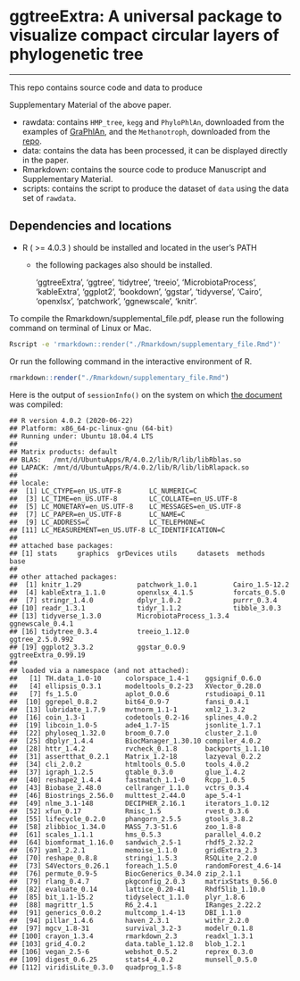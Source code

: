 <!-- README.md is generated from README.Rmd. Please edit that file -->

# ggtreeExtra: A universal package to visualize compact circular layers of phylogenetic tree

<!--If you use this work in published research, please cite:
    Shuangbin Xu, Zehan Dai, Pingfan Guo, Xiaocong Fu, Shanshan Liu, Lang Zhou, Wenli Tang, Tingze Feng, Meijun Chen, Li Zhan and GuangChuang Yu*. ggtreeExtra: An R package to visualize compact circular layers of phylogenetic tree, XXX, XXX, XXX -->

-----

This repo contains source code and data to produce
<!--Manuscript and-->Supplementary Material of the above paper.

  - rawdata: contains `HMP_tree`, `kegg` and `PhyloPhlAn`, downloaded
    from the examples of
    [GraPhlAn](https://github.com/biobakery/graphlan/tree/master/examples),
    and the `Methanotroph`, downloaded from the
    [repo](https://github.com/TheWrightonLab/Methanotroph_rpS3Analyses_SmithWrighton2018).
  - data: contains the data has been processed, it can be displayed
    directly in the paper.
  - Rmarkdown: contains the source code to produce Manuscript and
    Supplementary Material.
  - scripts: contains the script to produce the dataset of `data` using
    the data set of `rawdata`.

## Dependencies and locations

<!-- - GNU Make should be located in the user’s PATH -->
<!-- - Python (2 or 3) should be installed and located in the user’s PATH -->
<!--and `Biopython` also should be installed. -->

  - R ( \>= 4.0.3 ) should be installed and located in the user’s PATH
      - the following packages also should be installed.
        
        ‘ggtreeExtra’, ‘ggtree’, ‘tidytree’, ‘treeio’,
        ‘MicrobiotaProcess’, ‘kableExtra’, ‘ggplot2’, ‘bookdown’,
        ‘ggstar’, ‘tidyverse’, ‘Cairo’, ‘openxlsx’, ‘patchwork’,
        ‘ggnewscale’, ‘knitr’.

To compile the <!-- Rmarkdown/manuscript.docx and -->
Rmarkdown/supplemental\_file.pdf, please run the following command on
terminal of Linux or Mac.

<!-- ```r
make manuscript && make supple 
``` -->

``` bash
Rscript -e 'rmarkdown::render("./Rmarkdown/supplementary_file.Rmd")'
```

Or run the following command in the interactive environment of R.

``` r
rmarkdown::render("./Rmarkdown/supplementary_file.Rmd")
```

Here is the output of `sessionInfo()` on the system on which [the
document](https://github.com/YuLab-SMU/plotting-tree-with-data-using-ggtreeExtra/blob/master/Rmarkdown/supplementary_file.pdf)
was compiled:

    ## R version 4.0.2 (2020-06-22)
    ## Platform: x86_64-pc-linux-gnu (64-bit)
    ## Running under: Ubuntu 18.04.4 LTS
    ## 
    ## Matrix products: default
    ## BLAS:   /mnt/d/UbuntuApps/R/4.0.2/lib/R/lib/libRblas.so
    ## LAPACK: /mnt/d/UbuntuApps/R/4.0.2/lib/R/lib/libRlapack.so
    ## 
    ## locale:
    ##  [1] LC_CTYPE=en_US.UTF-8       LC_NUMERIC=C              
    ##  [3] LC_TIME=en_US.UTF-8        LC_COLLATE=en_US.UTF-8    
    ##  [5] LC_MONETARY=en_US.UTF-8    LC_MESSAGES=en_US.UTF-8   
    ##  [7] LC_PAPER=en_US.UTF-8       LC_NAME=C                 
    ##  [9] LC_ADDRESS=C               LC_TELEPHONE=C            
    ## [11] LC_MEASUREMENT=en_US.UTF-8 LC_IDENTIFICATION=C       
    ## 
    ## attached base packages:
    ## [1] stats     graphics  grDevices utils     datasets  methods   base     
    ## 
    ## other attached packages:
    ##  [1] knitr_1.29              patchwork_1.0.1         Cairo_1.5-12.2         
    ##  [4] kableExtra_1.1.0        openxlsx_4.1.5          forcats_0.5.0          
    ##  [7] stringr_1.4.0           dplyr_1.0.2             purrr_0.3.4            
    ## [10] readr_1.3.1             tidyr_1.1.2             tibble_3.0.3           
    ## [13] tidyverse_1.3.0         MicrobiotaProcess_1.3.4 ggnewscale_0.4.1       
    ## [16] tidytree_0.3.4          treeio_1.12.0           ggtree_2.5.0.992       
    ## [19] ggplot2_3.3.2           ggstar_0.0.9            ggtreeExtra_0.99.19    
    ## 
    ## loaded via a namespace (and not attached):
    ##   [1] TH.data_1.0-10      colorspace_1.4-1    ggsignif_0.6.0     
    ##   [4] ellipsis_0.3.1      modeltools_0.2-23   XVector_0.28.0     
    ##   [7] fs_1.5.0            aplot_0.0.6         rstudioapi_0.11    
    ##  [10] ggrepel_0.8.2       bit64_0.9-7         fansi_0.4.1        
    ##  [13] lubridate_1.7.9     mvtnorm_1.1-1       xml2_1.3.2         
    ##  [16] coin_1.3-1          codetools_0.2-16    splines_4.0.2      
    ##  [19] libcoin_1.0-5       ade4_1.7-15         jsonlite_1.7.1     
    ##  [22] phyloseq_1.32.0     broom_0.7.0         cluster_2.1.0      
    ##  [25] dbplyr_1.4.4        BiocManager_1.30.10 compiler_4.0.2     
    ##  [28] httr_1.4.2          rvcheck_0.1.8       backports_1.1.10   
    ##  [31] assertthat_0.2.1    Matrix_1.2-18       lazyeval_0.2.2     
    ##  [34] cli_2.0.2           htmltools_0.5.0     tools_4.0.2        
    ##  [37] igraph_1.2.5        gtable_0.3.0        glue_1.4.2         
    ##  [40] reshape2_1.4.4      fastmatch_1.1-0     Rcpp_1.0.5         
    ##  [43] Biobase_2.48.0      cellranger_1.1.0    vctrs_0.3.4        
    ##  [46] Biostrings_2.56.0   multtest_2.44.0     ape_5.4-1          
    ##  [49] nlme_3.1-148        DECIPHER_2.16.1     iterators_1.0.12   
    ##  [52] xfun_0.17           Rmisc_1.5           rvest_0.3.6        
    ##  [55] lifecycle_0.2.0     phangorn_2.5.5      gtools_3.8.2       
    ##  [58] zlibbioc_1.34.0     MASS_7.3-51.6       zoo_1.8-8          
    ##  [61] scales_1.1.1        hms_0.5.3           parallel_4.0.2     
    ##  [64] biomformat_1.16.0   sandwich_2.5-1      rhdf5_2.32.2       
    ##  [67] yaml_2.2.1          memoise_1.1.0       gridExtra_2.3      
    ##  [70] reshape_0.8.8       stringi_1.5.3       RSQLite_2.2.0      
    ##  [73] S4Vectors_0.26.1    foreach_1.5.0       randomForest_4.6-14
    ##  [76] permute_0.9-5       BiocGenerics_0.34.0 zip_2.1.1          
    ##  [79] rlang_0.4.7         pkgconfig_2.0.3     matrixStats_0.56.0 
    ##  [82] evaluate_0.14       lattice_0.20-41     Rhdf5lib_1.10.0    
    ##  [85] bit_1.1-15.2        tidyselect_1.1.0    plyr_1.8.6         
    ##  [88] magrittr_1.5        R6_2.4.1            IRanges_2.22.2     
    ##  [91] generics_0.0.2      multcomp_1.4-13     DBI_1.1.0          
    ##  [94] pillar_1.4.6        haven_2.3.1         withr_2.2.0        
    ##  [97] mgcv_1.8-31         survival_3.2-3      modelr_0.1.8       
    ## [100] crayon_1.3.4        rmarkdown_2.3       readxl_1.3.1       
    ## [103] grid_4.0.2          data.table_1.12.8   blob_1.2.1         
    ## [106] vegan_2.5-6         webshot_0.5.2       reprex_0.3.0       
    ## [109] digest_0.6.25       stats4_4.0.2        munsell_0.5.0      
    ## [112] viridisLite_0.3.0   quadprog_1.5-8
